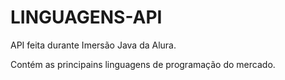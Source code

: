 # LINGUAGENS-API
API feita durante Imersão Java da Alura. 

Contém as principains linguagens de programação do mercado.
